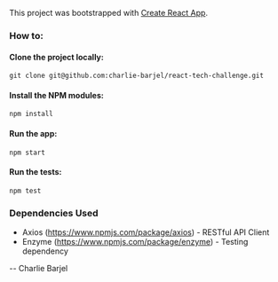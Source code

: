 This project was bootstrapped with [Create React App](https://github.com/facebookincubator/create-react-app).

### How to:

#### Clone the project locally:
`git clone git@github.com:charlie-barjel/react-tech-challenge.git`

#### Install the NPM modules:
`npm install`

#### Run the app:
`npm start`

#### Run the tests:
`npm test`

### Dependencies Used
 * Axios (https://www.npmjs.com/package/axios) - RESTful API Client
 * Enzyme (https://www.npmjs.com/package/enzyme) - Testing dependency


-- Charlie Barjel
